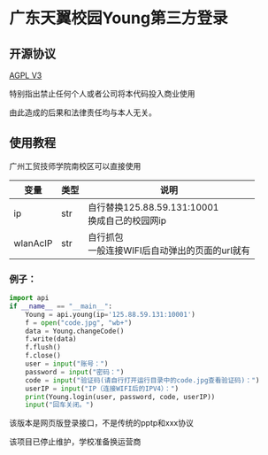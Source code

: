 # 广东天翼校园Young第三方登录

## 开源协议 

[AGPL V3](LICENSE)

特别指出禁止任何个人或者公司将本代码投入商业使用

由此造成的后果和法律责任均与本人无关。

## 使用教程

广州工贸技师学院南校区可以直接使用

|变量|类型|说明|
|--|--|--|
|ip|str|自行替换125.88.59.131:10001<br>换成自己的校园网ip|
|wlanAcIP|str|自行抓包<br>一般连接WIFI后自动弹出的页面的url就有|

### 例子：

```python
import api
if __name__ == "__main__":
    Young = api.young(ip='125.88.59.131:10001')
    f = open("code.jpg", "wb+")
    data = Young.changeCode()
    f.write(data)
    f.flush()
    f.close()
    user = input("账号：")
    password = input("密码：")
    code = input("验证码(请自行打开运行目录中的code.jpg查看验证码)：")
    userIP = input("IP（连接WIFI后的IPV4）：")
    print(Young.login(user, password, code, userIP))
    input("回车关闭。")
```

该版本是网页版登录接口，不是传统的pptp和xxx协议

该项目已停止维护，学校准备换运营商
